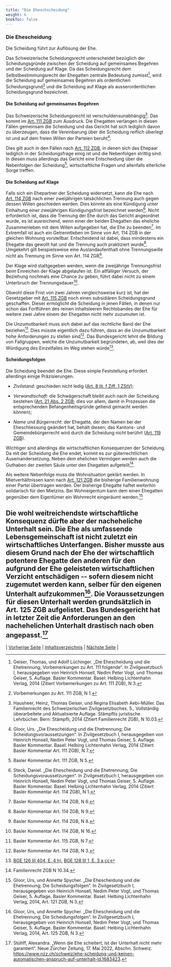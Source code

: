 ```yaml
---
title: "Die Eheschscheidung"
weight: 6
bookToc: false
---
```


### Die Ehescheidung

Die Scheidung führt zur Auflösung der Ehe.

Das Schweizerische Scheidungsrecht unterscheidet bezüglich der
Scheidungsgründe zwischen der Scheidung auf gemeinsames Begehren und der
Scheidung auf Klage. Da das Scheidungsrecht dem Selbstbestimmungsrecht
der Ehegatten zentrale Bedeutung zumisst[^1], wird die Scheidung auf
gemeinsames Begehren als ordentlichen Scheidungsgrund[^2] und die
Scheidung auf Klage als ausserordentlichen Scheidungsgrund bezeichnet.

#### Die Scheidung auf gemeinsames Begehren

Das Schweizerische Scheidungsrecht ist verschuldensunabhängig[^3]. Das
kommt im [Art. 111 ZGB](https://www.fedlex.admin.ch/eli/cc/24/233_245_233/de#art_111) zum Ausdruck. Die Ehegatten verlangen in diesen
Fällen gemeinsam die Scheidung und das Gericht hat sich lediglich davon
zu überzeugen, dass die Vereinbarung über die Scheidung reiflich
überlegt ist und auf dem freien Willen der Parteien beruht[^4].

Dies gilt auch in den Fällen nach [Art. 112 ZGB](https://www.fedlex.admin.ch/eli/cc/24/233_245_233/de#art_112), in denen sich das
Ehepaar lediglich in der Scheidungsfrage einig ist und die Nebenfolgen
strittig sind. In diesen muss allerdings das Gericht eine Entscheidung
über die Nebenfolgen der Scheidung[^5], wirtschaftliche Fragen und
allenfalls elterliche Sorge treffen.

#### Die Scheidung auf Klage

Falls sich ein Ehepartner der Scheidung widersetzt, kann die Ehe nach
[Art. 114 ZGB](https://www.fedlex.admin.ch/eli/cc/24/233_245_233/de#art_114) nach einer zweijährigen tatsächlichen Trennung auch gegen
dessen Willen geschieden werden. Dies könnte als eine Kündigung unter
Einhaltung einer zweijährigen Kündigungsfrist bezeichnet werden[^6].
Nicht erforderlich ist, dass die Trennung der Ehe durch das Gericht
angeordnet wurde, es ist ausreichend, wenn einer der beiden Ehegatten
das eheliche Zusammenleben mit dem Willen aufgegeben hat, die Ehe zu
beenden[^7]. Im Extremfall ist auch ein Getrenntleben im Sinne von
Art. 114 ZGB in der gleichen Wohnung vorstellbar. Entscheidend ist
dabei, dass mindestens ein Ehegatte das gewollt hat und die Trennung
auch praktiziert wurde[^8]. Umgekehrt gilt beispielsweise eine
Auslandaufenthalt ohne Trennungswille nicht als Trennung im Sinne von
Art. 114 ZGB[^9].

Der Klage wird stattgegeben werden, wenn die zweijährige Trennungsfrist
beim Einreichen der Klage abgelaufen ist. Ein allfälliger Versuch, der
Beziehung nochmals eine Chance zu geben, führt dabei nicht zu einem
Unterbruch der Trennungsdauer[^10].

Obwohl diese Frist von zwei Jahren vergleichsweise kurz ist, hat der
Gesetzgeber mit [Art. 115 ZGB](https://www.fedlex.admin.ch/eli/cc/24/233_245_233/de#art_115) noch einen subsidiären Scheidungsgrund
geschaffen. Dieser ermöglicht die Scheidung in jenen Fällen, in denen
nur schon das Fortführen des reinen inhaltsleeren Rechtsbandes der Ehe
für weitere zwei Jahre einem der Ehegatten nicht mehr zuzumuten ist.

Die Unzumutbarkeit muss sich dabei auf das rechtliche Band der Ehe
beziehen[^11]. Dies müsste eigentlich dazu führen, dass an die
Unzumutbarkeit hohe Anforderungen zu stellen sind[^12]. Das
Bundesgericht lehnt die Bildung von Fallgruppen, welche die
Unzumutbarkeit begründeten, ab, weil dies der Würdigung des Einzelfalles
im Weg stehen würde[^13].

#### Scheidungsfolgen

Die Scheidung beendet die Ehe. Diese simple Feststellung erfordert
allerdings einige Präzisierungen.

-   *Zivilstand*: geschieden nicht ledig ([Art. 8 lit. f Ziff. 1 ZStV](https://www.fedlex.admin.ch/eli/cc/2004/362/de#art_8));

-   *Verwandtschaft*: die Schwägerschaft bleibt auch nach der Scheidung
    bestehen ([Art. 21 Abs. 2 ZGB](https://www.fedlex.admin.ch/eli/cc/24/233_245_233/de#art_21); dies vor allem, damit in Prozessen die
    entsprechenden Befangenheitsgründe geltend gemacht werden können);

-   *Name und Bürgerrecht*: der Ehegatte, der den Namen bei der
    Eheschliessung geändert hat, behält diesen; das Kantons- und
    Gemeindebürgerrecht wird durch die Scheidung nicht berührt ([Art. 119
    ZGB](https://www.fedlex.admin.ch/eli/cc/24/233_245_233/de#art_119)).

Wichtiger sind allerdings die wirtschaftlichen Konsequenzen der
Scheidung. Da mit der Scheidung die Ehe endet, kommt es zur
güterrechtlichen Auseinandersetzung. Neben dem ehelichen Vermögen werden
auch die Guthaben der zweiten Säule unter den Ehegatten aufgeteilt[^14].

Als weitere Nebenfolge muss die Wohnsituation geklärt werden. In
Mietverhältnissen kann nach [Art. 121 ZGB](https://www.fedlex.admin.ch/eli/cc/24/233_245_233/de#art_121) die bisherige Familienwohnung
einer Partei übertragen werden. Der bisherige Ehegatte haftet weiterhin
solidarisch für den Mietzins. Bei Wohneigentum kann dem einen Ehegatten
gegenüber dem Eigentümer ein Wohnrecht eingeräumt werden.[^15]

Die wohl weitreichendste wirtschaftliche Konsequenz dürfte aber der
nacheheliche Unterhalt sein. Die Ehe als umfassende Lebensgemeinschaft
ist nicht zuletzt ein wirtschaftliches Unterfangen. Bisher musste aus diesem Grund
nach der Ehe der wirtschaftlich potentere Ehegatte den anderen für
den aufgrund der Ehe geleisteten wirtschaftlichen Verzicht entschädigen
-- sofern diesem nicht zugemutet werden kann, selber für den eigenen
Unterhalt aufzukommen[^16]. Die Voraussetzungen für diesen Unterhalt
werden grundsätzlich in Art. 125 ZGB aufgelistet. Das Bundesgericht hat
in letzter Zeit die Anforderungen an den nachehelichen Unterhalt
drastisch nach oben angepasst.[^nzz]
---

| [Vorherige Seite](gueterrecht/guetertrennung) | [Inhaltsverzeichnis](../index) | [Nächste Seite](kinder_entstehung.md) |

[^1]: Geiser, Thomas, und Adolf Lüchinger. „Die Ehescheidung und die
    Ehetrennung; Vorbemerkungen zu Art. 111 folgende“. In
    Zivilgesetzbuch I, herausgegeben von Heinrich Honsell, Nedim Peter
    Vogt, und Thomas Geiser, 5. Auflage. Basler Kommentar. Basel:
    Helbing Lichtenhahn Verlag, 2014 (Zitiert Vorbemerkungen zu Art. 111
    ZGB), N 3.

[^2]: Vorbemerkungen zu Art. 111 ZGB, N 1.

[^3]: Hausheer, Heinz, Thomas Geiser, und Regina Elisabeth Aebi-Müller.
    Das Familienrecht des Schweizerischen Zivilgesetzbuches. 5.,
    Vollständig überarbeitete und Aktualisierte Auflage. Stämpflis
    juristische Lehrbücher. Bern: Stämpfli, 2014 (Zitiert Familienrecht ZGB), N 10.03.

[^4]: Gloor, Urs. „Die Ehescheidung und die Ehetrennung; Die
    Scheidungsvoraussetzungen“. In Zivilgesetzbuch I, herausgegeben von
    Heinrich Honsell, Nedim Peter Vogt, und Thomas Geiser, 5. Auflage.
    Basler Kommentar. Basel: Helbing Lichtenhahn Verlag, 2014 (Zitiert
    Basler Kommentar Art. 111 ZGB), N 7.

[^5]: Basler Kommentar Art. 111 ZGB, N 5.

[^6]: Steck, Daniel. „Die Ehescheidung und die Ehetrennung; Die
    Scheidungsvoraussetzungen“. In Zivilgesetzbuch I, herausgegeben von
    Heinrich Honsell, Nedim Peter Vogt, und Thomas Geiser, 5. Auflage.
    Basler Kommentar. Basel: Helbing Lichtenhahn Verlag, 2014 (Zitiert
    Basler Kommentar Art. 114 ZGB), N 1.

[^7]: Basler Kommentar Art. 114 ZGB, N 6.

[^8]: Basler Kommentar  Art. 114 ZGB, N 9.

[^9]: Basler Kommentar Art. 114 ZGB, N 8.

[^10]: Basler Kommentar Art. 114 ZGB, N 16.

[^11]: Basler Kommentar Art. 115 ZGB, N 7.

[^12]: Basler Kommentar Art. 114 ZGB, N 3.

[^13]: [BGE 126 III 404, E. 4 h),](http://relevancy.bger.ch/php/clir/http/index.php?highlight_docid=atf%3A%2F%2F126-III-404%3Ait&lang=it&type=show_document) [BGE 128 III 1, E. 3 a cc](http://relevancy.bger.ch/php/clir/http/index.php?highlight_docid=atf%3A%2F%2F128-III-1%3Ade&lang=de&type=show_document)

[^14]: Familienrecht ZGB N 10.34.

[^15]: Gloor, Urs, und Annette Spycher. „Die Ehescheidung und die
    Ehetrennung; Die Scheidungsfolgen“. In Zivilgesetzbuch I,
    herausgegeben von Heinrich Honsell, Nedim Peter Vogt, und Thomas
    Geiser, 5. Auflage. Basler Kommentar. Basel: Helbing Lichtenhahn
    Verlag, 2014, Art. 121 ZGB, N 3.

[^16]: Gloor, Urs, und Annette Spycher. „Die Ehescheidung und die
    Ehetrennung; Die Scheidungsfolgen“. In Zivilgesetzbuch I,
    herausgegeben von Heinrich Honsell, Nedim Peter Vogt, und Thomas
    Geiser, 5. Auflage. Basler Kommentar. Basel: Helbing Lichtenhahn
    Verlag, 2014, Art. 125 ZGB, N 3.

[^nzz]: Stühff, Alexandra. „Wenn die Ehe scheitert, ist der Unterhalt nicht mehr garantiert“. Neue Zürcher Zeitung, 17. Mai 2022, Abschn. Schweiz. https://www.nzz.ch/schweiz/ehe-scheidung-und-keinen-automatischen-anspruch-auf-unterhalt-ld.1683423.
